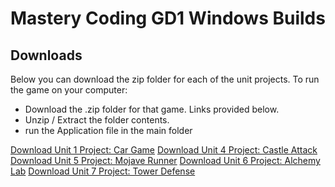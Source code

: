 # Mastery Coding GD1 Windows Builds

## Downloads

Below you can download the zip folder for each of the unit projects. To run the game on your computer:

- Download the .zip folder for that game. Links provided below.
- Unzip / Extract the folder contents.
- run the Application file in the main folder
  
[Download Unit 1 Project: Car Game](https://github.com/torbenwb/mc-gd1-windows-builds/raw/main/mc-gd1-unit-1-windows-build.zip)
[Download Unit 4 Project: Castle Attack](https://github.com/torbenwb/mc-gd1-windows-builds/raw/main/mc-gd1-unit-4-windows-build.zip)
[Download Unit 5 Project: Mojave Runner](https://github.com/torbenwb/mc-gd1-windows-builds/raw/main/mc-gd1-unit-4-windows-build.zip)
[Download Unit 6 Project: Alchemy Lab](https://github.com/torbenwb/mc-gd1-windows-builds/raw/main/mc-gd1-unit-6-windows-build.zip)
[Download Unit 7 Project: Tower Defense](https://github.com/torbenwb/mc-gd1-windows-builds/raw/main/mc-gd1-unit-7-windows-build.zip)
